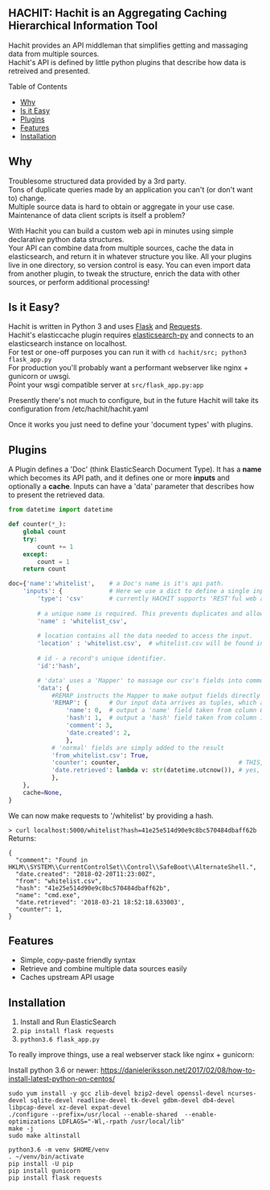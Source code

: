 HACHIT: Hachit is an Aggregating Caching Hierarchical Information Tool
--------

Hachit provides an API middleman that simplifies getting and massaging data from multiple sources.<br>
Hachit's API is defined by little python plugins that describe how data is retreived and presented.

Table of Contents
- [Why](#why)
- [Is it Easy](#is-it-easy)
- [Plugins](#plugins)
- [Features](#features)
- [Installation](#installation)

## Why
Troublesome structured data provided by a 3rd party.<br>
Tons of duplicate queries made by an application you can't (or don't want to) change.<br>
Multiple source data is hard to obtain or aggregate in your use case.<br>
Maintenance of data client scripts is itself a problem?

With Hachit you can build a custom web api in minutes using simple declarative python data structures.<br>
Your API can combine data from multiple sources, cache the data in elasticsearch, and return it in whatever structure you like.
All your plugins live in one directory, so version control is easy. 
You can even import data from another plugin, to tweak the structure, enrich the data with other sources, or perform additional processing!

## Is it Easy?
Hachit is written in Python 3 and uses [Flask](http://flask.pocoo.org/) and [Requests](http://docs.python-requests.org/en/master/).<br>
Hachit's elasticcache plugin requires [elasticsearch-py](http://docs.python-requests.org/en/master/) and connects to an elasticsearch instance on localhost.<br>
For test or one-off purposes you can run it with `cd hachit/src; python3 flask_app.py`<br>
For production you'll probably want a performant webserver like nginx + gunicorn or uwsgi.<br>
Point your wsgi compatible server at `src/flask_app.py:app`

Presently there's not much to configure, but in the future Hachit will take its configuration from /etc/hachit/hachit.yaml

Once it works you just need to define your 'document types' with plugins.

## Plugins
A Plugin defines a 'Doc' (think ElasticSearch Document Type).
It has a **name** which becomes its API path, and it defines one or more **inputs** and optionally a **cache**.
Inputs can have a 'data' parameter that describes how to present the retrieved data.

```python
from datetime import datetime

def counter(*_):
    global count
    try:
        count += 1
    except:
        count = 1
    return count

doc={'name':'whitelist',	# a Doc's name is it's api path.
    'inputs': {             # Here we use a dict to define a single input.
        'type': 'csv'       # currently HACHIT supports 'REST'ful web apis and 'csv' files
        
        # a unique name is required. This prevents duplicates and allows re-use
        'name' : 'whitelist_csv',   
       
        # location contains all the data needed to access the input. 
        'location' : 'whitelist.csv',  # whitelist.csv will be found in the same directory as this plugin file
        
        # id - a record's unique identifier.
        'id':'hash',

        # 'data' uses a 'Mapper' to massage our csv's fields into common fields in this 'Doc'
        'data': {
            #REMAP instructs the Mapper to make output fields directly from inputs
            'REMAP': {      # Our input data arrives as tuples, which are indexed, so...
                'name': 0,  # output a 'name' field taken from column 0
                'hash': 1,  # output a 'hash' field taken from column 1 NOTE: this CREATES the 'id'
                'comment': 3,
                'date.created': 2,  
                },
            # 'normal' fields are simply added to the result
            'from_whitelist.csv': True,
            'counter': counter,                                 # THIS, IS, PYTHON
            'date.retrieved': lambda v: str(datetime.utcnow()), # yes, we can
            },
    },
    cache=None,
}
```
We can now make requests to '/whitelist' by providing a hash.

`> curl localhost:5000/whitelist?hash=41e25e514d90e9c8bc570484dbaff62b`<br>
Returns:
```
{
  "comment": "Found in HKLM\\SYSTEM\\CurrentControlSet\\Control\\SafeBoot\\AlternateShell.",
  "date.created": "2018-02-20T11:23:00Z",
  "from": "whitelist.csv",
  "hash": "41e25e514d90e9c8bc570484dbaff62b",
  "name": "cmd.exe",
  "date.retrieved": '2018-03-21 18:52:18.633003',
  "counter": 1,
}
```
## Features
* Simple, copy-paste friendly syntax
* Retrieve and combine multiple data sources easily
* Caches upstream API usage

## Installation
1. Install and Run ElasticSearch
2. `pip install flask requests`
3. `python3.6 flask_app.py`

To really improve things, use a real webserver stack like nginx + gunicorn:

Install python 3.6 or newer:
https://danieleriksson.net/2017/02/08/how-to-install-latest-python-on-centos/
```
sudo yum install -y gcc zlib-devel bzip2-devel openssl-devel ncurses-devel sqlite-devel readline-devel tk-devel gdbm-devel db4-devel libpcap-devel xz-devel expat-devel
./configure --prefix=/usr/local --enable-shared  --enable-optimizations LDFLAGS="-Wl,-rpath /usr/local/lib"
make -j
sudo make altinstall
```

```
python3.6 -m venv $HOME/venv 
. ~/venv/bin/activate
pip install -U pip
pip install gunicorn
pip install flask requests
```


